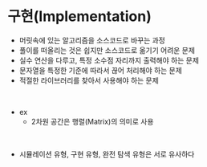 # 구현(Implementation)

* 머릿속에 있는 알고리즘을 소스코드로 바꾸는 과정
* 풀이를 떠올리는 것은 쉽지만 소스코드로 옮기기 어려운 문제
* 실수 연산을 다루고, 특정 소수점 자리까지 출력해야 하는 문제
* 문자열을 특정한 기준에 따라서 끊어 처리해야 하는 문제
* 적절한 라이브러리를 찾아서 사용해야 하는 문제 

</br>

* ex
  * 2차원 공간은 행렬(Matrix)의 의미로 사용

</br>

* 시뮬레이션 유형, 구현 유형, 완전 탐색 유형은 서로 유사하다